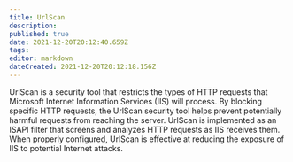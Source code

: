 ```yaml
---
title: UrlScan
description: 
published: true
date: 2021-12-20T20:12:40.659Z
tags: 
editor: markdown
dateCreated: 2021-12-20T20:12:18.156Z
---
```


UrlScan is a security tool that restricts the types of HTTP requests that Microsoft Internet Information Services (IIS) will process. By blocking specific HTTP requests, the UrlScan security tool helps prevent potentially harmful requests from reaching the server. UrlScan is implemented as an ISAPI filter that screens and analyzes HTTP requests as IIS receives them. When properly configured, UrlScan is effective at reducing the exposure of IIS to potential Internet attacks.

